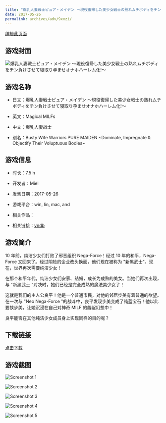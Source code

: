 ```yaml
---
title: "爆乳人妻戦士ピュア・メイデン ～現役復帰した美少女戦士の熟れムチボディをチン負けさせて寝取り孕ませオナホハーレム化!～"
date: 2017-05-26
permalink: archives/adv/9xxzi/
---
```

[编辑此页面](https://github.com/ACG-3/ADV3-source/blob/main/source/_posts/%E7%88%86%E4%B9%B3%E4%BA%BA%E5%A6%BB%E6%88%A6%E5%A3%AB%E3%83%94%E3%83%A5%E3%82%A2%E3%83%BB%E3%83%A1%E3%82%A4%E3%83%87%E3%83%B3%20%EF%BD%9E%E7%8F%BE%E5%BD%B9%E5%BE%A9%E5%B8%B0%E3%81%97%E3%81%9F%E7%BE%8E%E5%B0%91%E5%A5%B3%E6%88%A6%E5%A3%AB%E3%81%AE%E7%86%9F%E3%82%8C%E3%83%A0%E3%83%81%E3%83%9C%E3%83%87%E3%82%A3%E3%82%92%E3%83%81%E3%83%B3%E8%B2%A0%E3%81%91%E3%81%95%E3%81%9B%E3%81%A6%E5%AF%9D%E5%8F%96%E3%82%8A%E5%AD%95%E3%81%BE%E3%81%9B%E3%82%AA%E3%83%8A%E3%83%9B%E3%83%8F%E3%83%BC%E3%83%AC%E3%83%A0%E5%8C%96%21%EF%BD%9E.md)

## 游戏封面

![爆乳人妻戦士ピュア・メイデン ～現役復帰した美少女戦士の熟れムチボディをチン負けさせて寝取り孕ませオナホハーレム化!～](https://pan.timero.xyz/d/onedrive/img_lib_001/%E7%88%86%E4%B9%B3%E4%BA%BA%E5%A6%BB%E6%88%A6%E5%A3%AB%E3%83%94%E3%83%A5%E3%82%A2%E3%83%BB%E3%83%A1%E3%82%A4%E3%83%87%E3%83%B3%20%EF%BD%9E%E7%8F%BE%E5%BD%B9%E5%BE%A9%E5%B8%B0%E3%81%97%E3%81%9F%E7%BE%8E%E5%B0%91%E5%A5%B3%E6%88%A6%E5%A3%AB%E3%81%AE%E7%86%9F%E3%82%8C%E3%83%A0%E3%83%81%E3%83%9C%E3%83%87%E3%82%A3%E3%82%92%E3%83%81%E3%83%B3%E8%B2%A0%E3%81%91%E3%81%95%E3%81%9B%E3%81%A6%E5%AF%9D%E5%8F%96%E3%82%8A%E5%AD%95%E3%81%BE%E3%81%9B%E3%82%AA%E3%83%8A%E3%83%9B%E3%83%8F%E3%83%BC%E3%83%AC%E3%83%A0%E5%8C%96!%EF%BD%9E_cover.avif)


## 游戏名称

- 日文：爆乳人妻戦士ピュア・メイデン ～現役復帰した美少女戦士の熟れムチボディをチン負けさせて寝取り孕ませオナホハーレム化!～
- 英文：Magical MILFs
- 中文：爆乳人妻战士

- 别名：Busty Wife Warriors PURE MAIDEN ~Dominate, Impregnate & Objectify Their Voluptuous Bodies~


## 游戏信息

- 时长：7.5 h
- 开发者：Miel
- 发售日期：2017-05-26
- 游戏平台：win, lin, mac, and
- 相关作品：

- 相关链接：[vndb](https://vndb.org/v21232)


## 游戏简介

10 年前，纯洁少女们打败了邪恶组织 Nega-Force！经过 10 年的和平，Nega-Force 又回来了。经过阴险的企业改头换面，他们现在被称为 "新黑武士"。现在，世界再次需要纯洁少女！

在那个和平年代，纯洁少女们安家、结婚，成长为成熟的美女。当她们再次出现，与 "新黑武士 "对决时，她们已经是完全成熟的魔法美少女了！

这就是我们的主人公良平！他是一个普通市民，对他的邻居步美有着普通的欲望。在一次与 "Neo Nega-Force "的战斗中，良平发现步美变成了纯蓝宝石！他以此要挟步美，让她沉浸在自己对神奇 MILF 的龌龊幻想中！

良平能否在其他纯洁少女成员身上实现同样的目的呢？




## 下载链接

[点击下载](https://pan.timero.xyz/onedrive/adv_lib_001/%E7%88%86%E4%B9%B3%E4%BA%BA%E5%A6%BB%E6%88%A6%E5%A3%AB%E3%83%94%E3%83%A5%E3%82%A2%E3%83%BB%E3%83%A1%E3%82%A4%E3%83%87%E3%83%B3%20%EF%BD%9E%E7%8F%BE%E5%BD%B9%E5%BE%A9%E5%B8%B0%E3%81%97%E3%81%9F%E7%BE%8E%E5%B0%91%E5%A5%B3%E6%88%A6%E5%A3%AB%E3%81%AE%E7%86%9F%E3%82%8C%E3%83%A0%E3%83%81%E3%83%9C%E3%83%87%E3%82%A3%E3%82%92%E3%83%81%E3%83%B3%E8%B2%A0%E3%81%91%E3%81%95%E3%81%9B%E3%81%A6%E5%AF%9D%E5%8F%96%E3%82%8A%E5%AD%95%E3%81%BE%E3%81%9B%E3%82%AA%E3%83%8A%E3%83%9B%E3%83%8F%E3%83%BC%E3%83%AC%E3%83%A0%E5%8C%96%21%EF%BD%9E)


## 游戏截图


![Screenshot 1](https://pan.timero.xyz/d/onedrive/img_lib_001/%E7%88%86%E4%B9%B3%E4%BA%BA%E5%A6%BB%E6%88%A6%E5%A3%AB%E3%83%94%E3%83%A5%E3%82%A2%E3%83%BB%E3%83%A1%E3%82%A4%E3%83%87%E3%83%B3%20%EF%BD%9E%E7%8F%BE%E5%BD%B9%E5%BE%A9%E5%B8%B0%E3%81%97%E3%81%9F%E7%BE%8E%E5%B0%91%E5%A5%B3%E6%88%A6%E5%A3%AB%E3%81%AE%E7%86%9F%E3%82%8C%E3%83%A0%E3%83%81%E3%83%9C%E3%83%87%E3%82%A3%E3%82%92%E3%83%81%E3%83%B3%E8%B2%A0%E3%81%91%E3%81%95%E3%81%9B%E3%81%A6%E5%AF%9D%E5%8F%96%E3%82%8A%E5%AD%95%E3%81%BE%E3%81%9B%E3%82%AA%E3%83%8A%E3%83%9B%E3%83%8F%E3%83%BC%E3%83%AC%E3%83%A0%E5%8C%96!%EF%BD%9E_Screenshot_1.avif)

![Screenshot 2](https://pan.timero.xyz/d/onedrive/img_lib_001/%E7%88%86%E4%B9%B3%E4%BA%BA%E5%A6%BB%E6%88%A6%E5%A3%AB%E3%83%94%E3%83%A5%E3%82%A2%E3%83%BB%E3%83%A1%E3%82%A4%E3%83%87%E3%83%B3%20%EF%BD%9E%E7%8F%BE%E5%BD%B9%E5%BE%A9%E5%B8%B0%E3%81%97%E3%81%9F%E7%BE%8E%E5%B0%91%E5%A5%B3%E6%88%A6%E5%A3%AB%E3%81%AE%E7%86%9F%E3%82%8C%E3%83%A0%E3%83%81%E3%83%9C%E3%83%87%E3%82%A3%E3%82%92%E3%83%81%E3%83%B3%E8%B2%A0%E3%81%91%E3%81%95%E3%81%9B%E3%81%A6%E5%AF%9D%E5%8F%96%E3%82%8A%E5%AD%95%E3%81%BE%E3%81%9B%E3%82%AA%E3%83%8A%E3%83%9B%E3%83%8F%E3%83%BC%E3%83%AC%E3%83%A0%E5%8C%96!%EF%BD%9E_Screenshot_2.avif)

![Screenshot 3](https://pan.timero.xyz/d/onedrive/img_lib_001/%E7%88%86%E4%B9%B3%E4%BA%BA%E5%A6%BB%E6%88%A6%E5%A3%AB%E3%83%94%E3%83%A5%E3%82%A2%E3%83%BB%E3%83%A1%E3%82%A4%E3%83%87%E3%83%B3%20%EF%BD%9E%E7%8F%BE%E5%BD%B9%E5%BE%A9%E5%B8%B0%E3%81%97%E3%81%9F%E7%BE%8E%E5%B0%91%E5%A5%B3%E6%88%A6%E5%A3%AB%E3%81%AE%E7%86%9F%E3%82%8C%E3%83%A0%E3%83%81%E3%83%9C%E3%83%87%E3%82%A3%E3%82%92%E3%83%81%E3%83%B3%E8%B2%A0%E3%81%91%E3%81%95%E3%81%9B%E3%81%A6%E5%AF%9D%E5%8F%96%E3%82%8A%E5%AD%95%E3%81%BE%E3%81%9B%E3%82%AA%E3%83%8A%E3%83%9B%E3%83%8F%E3%83%BC%E3%83%AC%E3%83%A0%E5%8C%96!%EF%BD%9E_Screenshot_3.avif)

![Screenshot 4](https://pan.timero.xyz/d/onedrive/img_lib_001/%E7%88%86%E4%B9%B3%E4%BA%BA%E5%A6%BB%E6%88%A6%E5%A3%AB%E3%83%94%E3%83%A5%E3%82%A2%E3%83%BB%E3%83%A1%E3%82%A4%E3%83%87%E3%83%B3%20%EF%BD%9E%E7%8F%BE%E5%BD%B9%E5%BE%A9%E5%B8%B0%E3%81%97%E3%81%9F%E7%BE%8E%E5%B0%91%E5%A5%B3%E6%88%A6%E5%A3%AB%E3%81%AE%E7%86%9F%E3%82%8C%E3%83%A0%E3%83%81%E3%83%9C%E3%83%87%E3%82%A3%E3%82%92%E3%83%81%E3%83%B3%E8%B2%A0%E3%81%91%E3%81%95%E3%81%9B%E3%81%A6%E5%AF%9D%E5%8F%96%E3%82%8A%E5%AD%95%E3%81%BE%E3%81%9B%E3%82%AA%E3%83%8A%E3%83%9B%E3%83%8F%E3%83%BC%E3%83%AC%E3%83%A0%E5%8C%96!%EF%BD%9E_Screenshot_4.avif)

![Screenshot 5](https://pan.timero.xyz/d/onedrive/img_lib_001/%E7%88%86%E4%B9%B3%E4%BA%BA%E5%A6%BB%E6%88%A6%E5%A3%AB%E3%83%94%E3%83%A5%E3%82%A2%E3%83%BB%E3%83%A1%E3%82%A4%E3%83%87%E3%83%B3%20%EF%BD%9E%E7%8F%BE%E5%BD%B9%E5%BE%A9%E5%B8%B0%E3%81%97%E3%81%9F%E7%BE%8E%E5%B0%91%E5%A5%B3%E6%88%A6%E5%A3%AB%E3%81%AE%E7%86%9F%E3%82%8C%E3%83%A0%E3%83%81%E3%83%9C%E3%83%87%E3%82%A3%E3%82%92%E3%83%81%E3%83%B3%E8%B2%A0%E3%81%91%E3%81%95%E3%81%9B%E3%81%A6%E5%AF%9D%E5%8F%96%E3%82%8A%E5%AD%95%E3%81%BE%E3%81%9B%E3%82%AA%E3%83%8A%E3%83%9B%E3%83%8F%E3%83%BC%E3%83%AC%E3%83%A0%E5%8C%96!%EF%BD%9E_Screenshot_5.avif)

